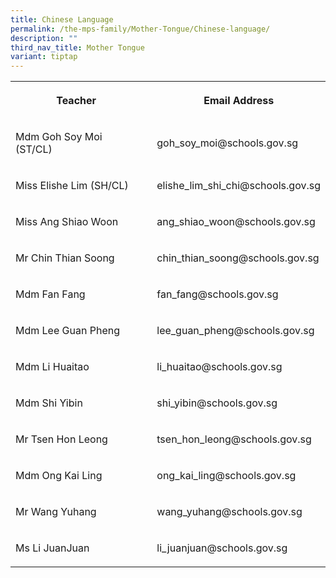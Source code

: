 ```yaml
---
title: Chinese Language
permalink: /the-mps-family/Mother-Tongue/Chinese-language/
description: ""
third_nav_title: Mother Tongue
variant: tiptap
---
```

<table><tbody><tr><th rowspan="1" colspan="1"><p>Teacher</p></th><th rowspan="1" colspan="1"><p></p></th><th rowspan="1" colspan="1"><p>Email Address</p></th></tr><tr><td rowspan="1" colspan="1"><p>Mdm Goh Soy Moi (ST/CL)</p></td><td rowspan="1" colspan="1"><p></p></td><td rowspan="1" colspan="1"><p>goh_soy_moi@schools.gov.sg</p></td></tr><tr><td rowspan="1" colspan="1"><p>Miss Elishe Lim (SH/CL)</p></td><td rowspan="1" colspan="1"><p></p></td><td rowspan="1" colspan="1"><p>elishe_lim_shi_chi@schools.gov.sg</p></td></tr><tr><td rowspan="1" colspan="1"><p>Miss Ang Shiao Woon</p></td><td rowspan="1" colspan="1"><p></p></td><td rowspan="1" colspan="1"><p>ang_shiao_woon@schools.gov.sg</p></td></tr><tr><td rowspan="1" colspan="1"><p>Mr Chin Thian Soong</p></td><td rowspan="1" colspan="1"><p></p></td><td rowspan="1" colspan="1"><p>chin_thian_soong@schools.gov.sg</p></td></tr><tr><td rowspan="1" colspan="1"><p>Mdm Fan Fang</p></td><td rowspan="1" colspan="1"><p></p></td><td rowspan="1" colspan="1"><p>fan_fang@schools.gov.sg</p></td></tr><tr><td rowspan="1" colspan="1"><p>Mdm Lee Guan Pheng</p></td><td rowspan="1" colspan="1"><p></p></td><td rowspan="1" colspan="1"><p>lee_guan_pheng@schools.gov.sg</p></td></tr><tr><td rowspan="1" colspan="1"><p>Mdm Li Huaitao</p></td><td rowspan="1" colspan="1"><p></p></td><td rowspan="1" colspan="1"><p>li_huaitao@schools.gov.sg</p></td></tr><tr><td rowspan="1" colspan="1"><p>Mdm Shi Yibin</p></td><td rowspan="1" colspan="1"><p></p></td><td rowspan="1" colspan="1"><p>shi_yibin@schools.gov.sg</p></td></tr><tr><td rowspan="1" colspan="1"><p>Mr Tsen Hon Leong</p></td><td rowspan="1" colspan="1"><p></p></td><td rowspan="1" colspan="1"><p>tsen_hon_leong@schools.gov.sg</p></td></tr><tr><td rowspan="1" colspan="1"><p>Mdm Ong Kai Ling</p></td><td rowspan="1" colspan="1"><p></p></td><td rowspan="1" colspan="1"><p>ong_kai_ling@schools.gov.sg</p></td></tr><tr><td rowspan="1" colspan="1"><p>Mr Wang Yuhang</p></td><td rowspan="1" colspan="1"><p></p></td><td rowspan="1" colspan="1"><p>wang_yuhang@schools.gov.sg</p></td></tr><tr><td rowspan="1" colspan="1"><p>Ms Li JuanJuan</p></td><td rowspan="1" colspan="1"><p></p></td><td rowspan="1" colspan="1"><p>li_juanjuan@schools.gov.sg</p></td></tr></tbody></table><p></p>